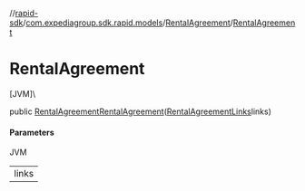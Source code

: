 //[rapid-sdk](../../../index.md)/[com.expediagroup.sdk.rapid.models](../index.md)/[RentalAgreement](index.md)/[RentalAgreement](-rental-agreement.md)

# RentalAgreement

[JVM]\

public [RentalAgreement](index.md)[RentalAgreement](-rental-agreement.md)([RentalAgreementLinks](../-rental-agreement-links/index.md)links)

#### Parameters

JVM

| |
|---|
| links |
